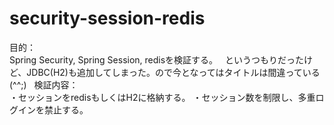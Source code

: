 # security-session-redis
目的：  
Spring Security, Spring Session, redisを検証する。  
というつもりだったけど、JDBC(H2)も追加してしまった。ので今となってはタイトルは間違っている(^^;)    
検証内容：  
・セッションをredisもしくはH2に格納する。
・セッション数を制限し、多重ログインを禁止する。  

